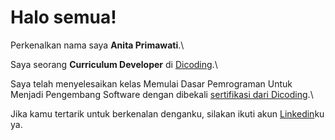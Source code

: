 # Halo semua! 

Perkenalkan nama saya **Anita Primawati**.\

Saya seorang **Curriculum Developer** di [Dicoding](https://www.dicoding.com/).\

Saya telah menyelesaikan kelas Memulai Dasar Pemrograman Untuk Menjadi Pengembang Software dengan dibekali [sertifikasi dari Dicoding](https://www.dicoding.com/certificates/KEXL0WW7MPG2).\

Jika kamu tertarik untuk berkenalan denganku, silakan ikuti akun [Linkedin](https://www.linkedin.com/in/anita-primawati-95992b216/)ku ya.
